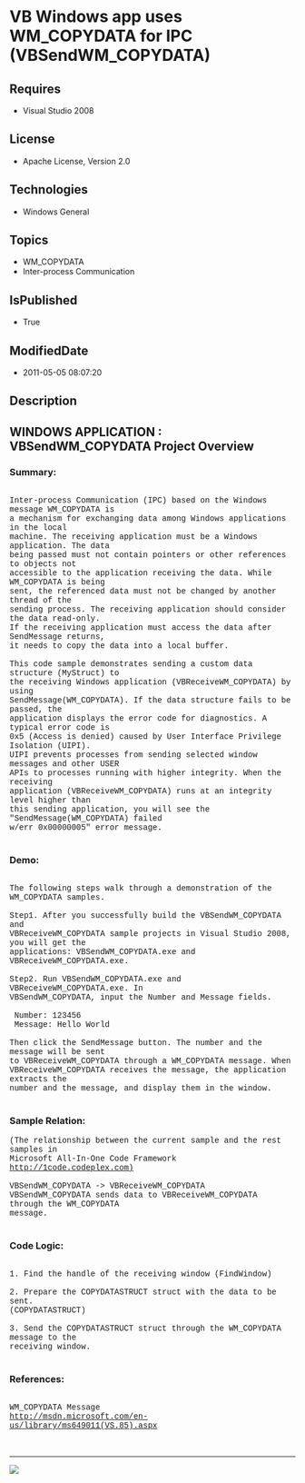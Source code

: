 # VB Windows app uses WM_COPYDATA for IPC (VBSendWM_COPYDATA)
## Requires
* Visual Studio 2008
## License
* Apache License, Version 2.0
## Technologies
* Windows General
## Topics
* WM_COPYDATA
* Inter-process Communication
## IsPublished
* True
## ModifiedDate
* 2011-05-05 08:07:20
## Description

<p style="font-family:Courier New"></p>
<h2>WINDOWS APPLICATION : VBSendWM_COPYDATA Project Overview</h2>
<p style="font-family:Courier New"></p>
<h3>Summary:</h3>
<p style="font-family:Courier New"><br>
Inter-process Communication (IPC) based on the Windows message WM_COPYDATA is <br>
a mechanism for exchanging data among Windows applications in the local <br>
machine. The receiving application must be a Windows application. The data <br>
being passed must not contain pointers or other references to objects not <br>
accessible to the application receiving the data. While WM_COPYDATA is being <br>
sent, the referenced data must not be changed by another thread of the <br>
sending process. The receiving application should consider the data read-only. <br>
If the receiving application must access the data after SendMessage returns, <br>
it needs to copy the data into a local buffer.<br>
<br>
This code sample demonstrates sending a custom data structure (MyStruct) to <br>
the receiving Windows application (VBReceiveWM_COPYDATA) by using <br>
SendMessage(WM_COPYDATA). If the data structure fails to be passed, the <br>
application displays the error code for diagnostics. A typical error code is <br>
0x5 (Access is denied) caused by User Interface Privilege Isolation (UIPI). <br>
UIPI prevents processes from sending selected window messages and other USER <br>
APIs to processes running with higher integrity. When the receiving <br>
application (VBReceiveWM_COPYDATA) runs at an integrity level higher than <br>
this sending application, you will see the &quot;SendMessage(WM_COPYDATA) failed <br>
w/err 0x00000005&quot; error message.<br>
<br>
</p>
<h3>Demo:</h3>
<p style="font-family:Courier New"><br>
The following steps walk through a demonstration of the WM_COPYDATA samples.<br>
<br>
Step1. After you successfully build the VBSendWM_COPYDATA and <br>
VBReceiveWM_COPYDATA sample projects in Visual Studio 2008, you will get the <br>
applications: VBSendWM_COPYDATA.exe and VBReceiveWM_COPYDATA.exe. <br>
<br>
Step2. Run VBSendWM_COPYDATA.exe and VBReceiveWM_COPYDATA.exe. In <br>
VBSendWM_COPYDATA, input the Number and Message fields.<br>
<br>
&nbsp;Number: 123456<br>
&nbsp;Message: Hello World<br>
<br>
Then click the SendMessage button. The number and the message will be sent <br>
to VBReceiveWM_COPYDATA through a WM_COPYDATA message. When <br>
VBReceiveWM_COPYDATA receives the message, the application extracts the <br>
number and the message, and display them in the window.<br>
<br>
</p>
<h3>Sample Relation:</h3>
<p style="font-family:Courier New">(The relationship between the current sample and the rest samples in
<br>
Microsoft All-In-One Code Framework <a target="_blank" href="http://1code.codeplex.com)">
http://1code.codeplex.com)</a><br>
<br>
VBSendWM_COPYDATA -&gt; VBReceiveWM_COPYDATA<br>
VBSendWM_COPYDATA sends data to VBReceiveWM_COPYDATA through the WM_COPYDATA <br>
message.<br>
<br>
</p>
<h3>Code Logic:</h3>
<p style="font-family:Courier New"><br>
1. Find the handle of the receiving window (FindWindow)<br>
<br>
2. Prepare the COPYDATASTRUCT struct with the data to be sent. <br>
(COPYDATASTRUCT)<br>
<br>
3. Send the COPYDATASTRUCT struct through the WM_COPYDATA message to the <br>
receiving window.<br>
<br>
</p>
<h3>References:</h3>
<p style="font-family:Courier New"><br>
WM_COPYDATA Message<br>
<a target="_blank" href="http://msdn.microsoft.com/en-us/library/ms649011(VS.85).aspx">http://msdn.microsoft.com/en-us/library/ms649011(VS.85).aspx</a><br>
<br>
<br>
</p>
<hr>
<div><a href="http://go.microsoft.com/?linkid=9759640" style="margin-top:3px"><img src="http://bit.ly/onecodelogo">
</a></div>
